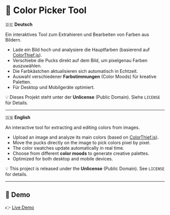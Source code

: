 # 🎨 Color Picker Tool

🇩🇪 **Deutsch**

Ein interaktives Tool zum Extrahieren und Bearbeiten von Farben aus Bildern.  
- Lade ein Bild hoch und analysiere die Hauptfarben (basierend auf [ColorThief.js](https://lokeshdhakar.com/projects/color-thief/)).  
- Verschiebe die Pucks direkt auf dem Bild, um pixelgenau Farben auszuwählen.  
- Die Farbkästchen aktualisieren sich automatisch in Echtzeit.  
- Auswahl verschiedener **Farbstimmungen** (Color Moods) für kreative Paletten.  
- Für Desktop und Mobilgeräte optimiert.  

💡 Dieses Projekt steht unter der **Unlicense** (Public Domain). Siehe `LICENSE` für Details.  

---

🇬🇧 **English**

An interactive tool for extracting and editing colors from images.  
- Upload an image and analyze its main colors (based on [ColorThief.js](https://lokeshdhakar.com/projects/color-thief/)).  
- Move the pucks directly on the image to pick colors pixel by pixel.  
- The color swatches update automatically in real time.  
- Choose from different **color moods** to generate creative palettes.  
- Optimized for both desktop and mobile devices.  

💡 This project is released under the **Unlicense** (Public Domain). See `LICENSE` for details.  

---

## 🚀 Demo

👉 [Live Demo](https://wolfmond.github.io/photo-color-picker)
